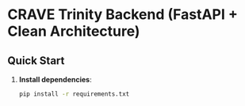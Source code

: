 # CRAVE Trinity Backend (FastAPI + Clean Architecture)

## Quick Start

1. **Install dependencies**:
   ```bash
   pip install -r requirements.txt

